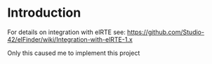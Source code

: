 # Introduction #

For details on integration with elRTE see: https://github.com/Studio-42/elFinder/wiki/Integration-with-elRTE-1.x

Only this caused me to implement this project